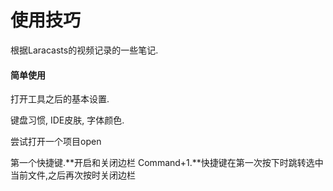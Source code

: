 # 使用技巧

根据Laracasts的视频记录的一些笔记.

#### 简单使用

打开工具之后的基本设置.

键盘习惯, IDE皮肤, 字体颜色.

尝试打开一个项目open

第一个快捷键.**开启和关闭边栏 Command+1.**快捷键在第一次按下时跳转选中当前文件,之后再次按时关闭边栏

